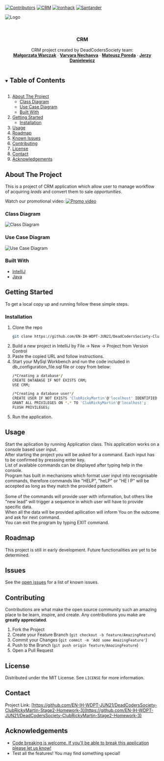 <!-- PROJECT SHIELDS -->
<!--
*** I'm using markdown "reference style" links for readability.
*** Reference links are enclosed in brackets [ ] instead of parentheses ( ).
*** See the bottom of this document for the declaration of the reference variables
*** for contributors-url, forks-url, etc. This is an optional, concise syntax you may use.
*** https://www.markdownguide.org/basic-syntax/#reference-style-links
-->
[![Contributors][contributors-shield]][contributors-url]
[![CRM][CRM-shield]][CRM-url]
[![Ironhack][Ironhack-shield]][Ironhack-url]
[![Santander][Santander-shield]][Santander-url]

<!-- PROJECT LOGO -->
![Logo](src/main/resources/images/CRM8.jpg)

<br />
<p align="center">

  <h3 align="center">CRM</h3>

  <p align="center">
    CRM project created by DeadCodersSociety team:
    <br />
    <a href="https://github.com/malgowar"><strong>Małgorzata Warczak</strong></a>
    ·
    <a href="https://github.com/VarvaraNechaeva"><strong>Varvara Nechaeva</strong></a>
    ·
    <a href="https://github.com/Mat-Poreda"><strong>Mateusz Poreda</strong></a>
    ·
    <a href="https://github.com/JerzyDan"><strong>Jerzy Danielewicz</strong></a>
  </p>




<!-- TABLE OF CONTENTS -->
<details open="open">
  <summary><h2 style="display: inline-block">Table of Contents</h2></summary>
  <ol>
    <li>
      <a href="#about-the-project">About The Project</a>
      <ul>
        <li><a href="#class-diagram">Class Diagram</a></li>
        <li><a href="#use-case-diagram">Use Case Diagram</a></li>
        <li><a href="#built-with">Built With</a></li>
      </ul>
    </li>
    <li>
      <a href="#getting-started">Getting Started</a>
      <ul>
        <li><a href="#installation">Installation</a></li>
      </ul>
    </li>
    <li><a href="#usage">Usage</a></li>
    <li><a href="#roadmap">Roadmap</a></li>
    <li><a href="#issues">Known Issues</a></li>
    <li><a href="#contributing">Contributing</a></li>
    <li><a href="#license">License</a></li>
    <li><a href="#contact">Contact</a></li>
    <li><a href="#acknowledgements">Acknowledgements</a></li>
  </ol>
</details>



<!-- ABOUT THE PROJECT -->
## About The Project

This is a project of CRM application which allow user to manage workflow of acquiring *leads* and convert them to sale *opportunities*.

Watch our promotional video:
[![Promo video](src/main/resources/images/VID_IMG.jpg)](https://biteable.com/watch/3222992/5eb39a67866be17856d0c8bda41fb1da)


### Class Diagram
![Class Diagram](src/main/resources/diagrams/Class%20Diagram.svg)

### Use Case Diagram
![Use Case Diagram](src/main/resources/diagrams/Use%20Case%20Diagram.svg)

### Built With

* [IntelliJ](https://www.jetbrains.com/idea/)
* [Java](https://www.java.com/en/)




<!-- GETTING STARTED -->
## Getting Started

To get a local copy up and running follow these simple steps.

### Installation

1. Clone the repo
   ```sh
   git clone https://github.com/EN-IH-WDPT-JUN21/DeadCodersSociety-ClubRickyMartin-Stage2-Homework-3.git
   ```
2. Build a new project in IntelliJ by File -> New -> Project from Version Control
3. Paste the copied URL and follow instructions.
4. Start your MySql Workbench and run the code included in db_configuration_file.sql file or copy from below:
   ```sh
   /*Creating a database*/
   CREATE DATABASE IF NOT EXISTS CRM;
   USE CRM;

   /*Creating a database user*/
   CREATE USER IF NOT EXISTS 'ClubRickyMartin'@'localhost' IDENTIFIED BY 'ClubRickyMartin123';
   GRANT ALL PRIVILEGES ON *.* TO 'ClubRickyMartin'@'localhost';
   FLUSH PRIVILEGES;
   ```
5. Run the application.


<!-- USAGE EXAMPLES -->
## Usage
<p>
Start the aplication by running Application class.
This application works on a console based user input.
<br />After starting the project you will be asked for a command. Each input has to be confirmed by presssing enter key.
<br />List of available commands can be displayed after typing help in the console.
<br />Program has built in mechanisms which format user input into recognisable commands, therefore commands like "HELP", "heLP" or "HE l P" will be accepted as long as they match the provided pattern.
<br />
<br /> Some of the commands will provide user with information, but others like "new lead" will trigger a sequence in which user will have to provide specific data.
<br /> When all the data will be provided apllication will inform You on the outcome and ask for next command.
<br /> You can exit the program by typing EXIT command.
</p>




<!-- ROADMAP -->
## Roadmap
This project is still in early development. Future functionalities are yet to be determined.

## Issues
See the [open issues](https://github.com/EN-IH-WDPT-JUN21/DeadCodersSociety-ClubRickyMartin-Homework-2/issues) for a list of known issues.



<!-- CONTRIBUTING -->
## Contributing

Contributions are what make the open source community such an amazing place to be learn, inspire, and create. Any contributions you make are **greatly appreciated**.

1. Fork the Project
2. Create your Feature Branch (`git checkout -b feature/AmazingFeature`)
3. Commit your Changes (`git commit -m 'Add some AmazingFeature'`)
4. Push to the Branch (`git push origin feature/AmazingFeature`)
5. Open a Pull Request



<!-- LICENSE -->
## License

Distributed under the MIT License. See `LICENSE` for more information.



<!-- CONTACT -->
## Contact

Project Link: [https://github.com/EN-IH-WDPT-JUN21/DeadCodersSociety-ClubRickyMartin-Stage2-Homework-3](https://github.com/EN-IH-WDPT-JUN21/DeadCodersSociety-ClubRickyMartin-Stage2-Homework-3)



<!-- ACKNOWLEDGEMENTS -->
## Acknowledgements

* [Code breaking is welcome. If you'll be able to break this application please let us know!](https://github.com/orgs/EN-IH-WDPT-JUN21/teams/deadcoderssociety)
* Test all the features! You may find something special!





<!-- MARKDOWN LINKS & IMAGES -->
<!-- https://www.markdownguide.org/basic-syntax/#reference-style-links -->
[contributors-shield]: https://img.shields.io/static/v1?label=Team&message=DeadCodersSociety&color=brightgreen&
[contributors-url]: https://github.com/orgs/EN-IH-WDPT-JUN21/teams/deadcoderssociety
[CRM-Shield]: https://img.shields.io/static/v1?label=Project&message=CRM&color=yellowgreen&
[CRM-url]: https://en.wikipedia.org/wiki/Customer_relationship_management
[ironhack-shield]: https://img.shields.io/static/v1?label=Bootcamp&message=Ironhack&color=blue&
[ironhack-url]: https://www.ironhack.com/en
[Santander-shield]: https://img.shields.io/static/v1?label=SponsoredBy&message=Santander&color=red&
[Santander-url]: https://www.becas-santander.com/en/index.html
[IntelliJ-shield]: https://img.shields.io/static/v1?label=IDE&message=IntelliJ&color=red&
[IntelliJ-url]: https://www.jetbrains.com/idea/
